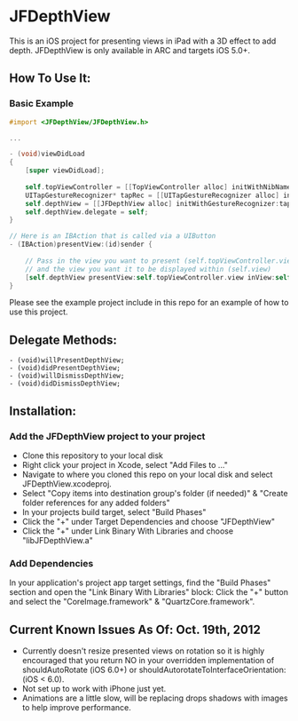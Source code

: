 JFDepthView
===========

This is an iOS project for presenting views in iPad with a 3D effect to add depth. JFDepthView is only available in ARC and targets iOS 5.0+.

How To Use It:
-------------

### Basic Example

```objective-c
#import <JFDepthView/JFDepthView.h>

...

- (void)viewDidLoad
{
    [super viewDidLoad];
    
    self.topViewController = [[TopViewController alloc] initWithNibName:@"TopViewController" bundle:nil];
    UITapGestureRecognizer* tapRec = [[UITapGestureRecognizer alloc] initWithTarget:self action:@selector(dismiss)];
    self.depthView = [[JFDepthView alloc] initWithGestureRecognizer:tapRec];
    self.depthView.delegate = self;
}

// Here is an IBAction that is called via a UIButton
- (IBAction)presentView:(id)sender {
    
    // Pass in the view you want to present (self.topViewController.view) 
    // and the view you want it to be displayed within (self.view)
    [self.depthView presentView:self.topViewController.view inView:self.view];
}
```

Please see the example project include in this repo for an example of how to use this project.
    
Delegate Methods:
----------------

    - (void)willPresentDepthView;
    - (void)didPresentDepthView;
    - (void)willDismissDepthView;
    - (void)didDismissDepthView;
    
Installation:
------------

### Add the JFDepthView project to your project

- Clone this repository to your local disk
- Right click your project in Xcode, select "Add Files to ..."
- Navigate to where you cloned this repo on your local disk and select JFDepthView.xcodeproj.
- Select "Copy items into destination group's folder (if needed)" & "Create folder references for any added folders"
- In your projects build target, select "Build Phases"
- Click the "+" under Target Dependencies and choose "JFDepthView"
- Click the "+" under Link Binary With Libraries and choose "libJFDepthView.a"

### Add Dependencies

In your application's project app target settings, find the "Build Phases" section and open the "Link Binary With Libraries" block:
Click the "+" button and select the "CoreImage.framework" & "QuartzCore.framework".

Current Known Issues As Of: Oct. 19th, 2012
-------------------------------------------

- Currently doesn't resize presented views on rotation so it is highly encouraged that you return NO in your overridden implementation of shouldAutoRotate (iOS 6.0+) or shouldAutorotateToInterfaceOrientation: (iOS < 6.0).
- Not set up to work with iPhone just yet.
- Animations are a little slow, will be replacing drops shadows with images to help improve performance.